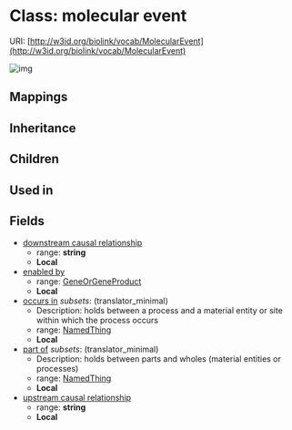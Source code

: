 # Class: molecular event




URI: [http://w3id.org/biolink/vocab/MolecularEvent](http://w3id.org/biolink/vocab/MolecularEvent)

![img](http://yuml.me/diagram/nofunky;dir:TB/class/\[MolecularEvent|upstream_causal_relationship:string%20%3F;downstream_causal_relationship:string%20%3F]-%20occurs%20in%20%3F>\[NamedThing],%20\[MolecularEvent]-%20part%20of%20%3F>\[NamedThing],%20\[MolecularEvent]-%20enabled%20by%20%3F>\[GeneOrGeneProduct])
## Mappings

## Inheritance

## Children

## Used in

## Fields

 * [downstream causal relationship](downstream_causal_relationship.md)
    * range: **string**
    * __Local__
 * [enabled by](enabled_by.md)
    * range: [GeneOrGeneProduct](GeneOrGeneProduct.md)
    * __Local__
 * [occurs in](occurs_in.md) *subsets*: (translator_minimal)
    * Description: holds between a process and a material entity or site within which the process occurs
    * range: [NamedThing](NamedThing.md)
    * __Local__
 * [part of](part_of.md) *subsets*: (translator_minimal)
    * Description: holds between parts and wholes (material entities or processes)
    * range: [NamedThing](NamedThing.md)
    * __Local__
 * [upstream causal relationship](upstream_causal_relationship.md)
    * range: **string**
    * __Local__
